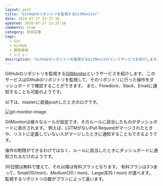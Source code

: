 ```yaml
---
layout: post
title: "GitHubのリポジトリを監視するGitMonitor"
date: 2016-07-27 13:37:18
updated: 2016-07-27 13:37:18
comments: true
category: 技術記事
tags: 
  - Git
  - GitHub
  - 開発環境
  - レビュー
description: "GitHubのリポジトリを監視するGitMonitorというサービスを紹介します。このサービスはGithubのリポジトリを監視して、そのリポジトリに行った操作をダッシュボードで確認することができます。"
---
```


GitHubのリポジトリを監視する[GitMonitor](https://gitmonitor.com/)というサービスを紹介します。
このサービスはGithubのリポジトリを監視して、そのリポジトリに行った操作をダッシュボードで確認することができます。
また、Flowdock、Slack、Emailに通知することも可能のようです。

以下は、masterに直接pushしたときのログです。

![git-monitor-image](/images/git_monitor.png)

GitMonitorは様々なルールが設定でき、そのルールに該当したものがダッシュボードに表示されます。
例えば、LGTMがないPull Requestがマージされたときや、リストに定義していない人がマージしたときに通知することもできるようです。

操作の制限ができるわけではなく、ルールに該当したときにダッシュボードに通知されるだけのようです。

30日間は無料で使えて、それ以降は有料プランとなります。
有料プランは3つあって、Small($10 / mon)、Medium($20 / mon)、Large($35 / mon) が選べます。
監視するリポジトリの数がプランによって違います。
